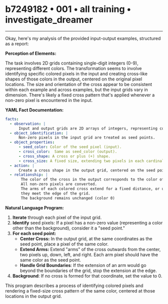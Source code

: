 # b7249182 • 001 • all training • investigate_dreamer

---
Okay, here's my analysis of the provided input-output examples, structured as a report:

**Perception of Elements:**

The task involves 2D grids containing single-digit integers (0-9), representing different colors. The transformation seems to involve identifying specific colored pixels in the input and creating cross-like shapes of those colors in the output, centered on the original pixel locations. The size and orientation of the cross appear to be consistent within each example and across examples, but the input grids vary in dimension. There's likely a fixed cross pattern that's applied whenever a non-zero pixel is encountered in the input.

**YAML Fact Documentation:**



```yaml
facts:
  - observation: |
      Input and output grids are 2D arrays of integers, representing colors.
  - object_identification: |
      Non-zero pixels in the input grid are treated as seed points.
  - object_properties:
      - seed_color: Color of the seed pixel (input).
      - cross_color:  Same as seed_color (output).
      - cross_shape: A cross or plus (+) shape.
      - cross_size: A fixed size, extending two pixels in each cardinal direction from the center.
  - action: |
      Create a cross shape in the output grid, centered on the seed point.
  - relationship: |
       The color of the cross in the output corresponds to the color of the seed pixel in the input.
       All non-zero pixels are converted.
       The arms of each colored cross extend for a fixed distance, or until
       they meet the edge of the grid.
       The background remains unchanged (color 0)
```



**Natural Language Program:**

1.  **Iterate** through each pixel of the input grid.
2.  **Identify** seed pixels: If a pixel has a non-zero value (representing a color other than the background), consider it a "seed point."
3.  **For each seed point:**
    *   **Center Cross:** In the output grid, at the same coordinates as the seed point, place a pixel of the same color.
    *   **Extend Arms:** Extend "arms" of the cross outwards from the center, two pixels up, down, left, and right. Each arm pixel should have the same color as the seed point.
    *   **Handle Grid Boundaries**: If the extension of an arm would go beyond the boundaries of the grid, stop the extension at the edge.
4. **Background**: If no cross is formed for that coordinate, set the value to 0.

This program describes a process of identifying colored pixels and rendering a fixed-size cross pattern of the same color, centered at those locations in the output grid.

